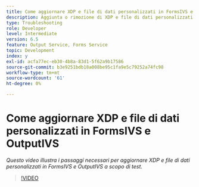 ```yaml
---
title: Come aggiornare XDP e file di dati personalizzati in FormsIVS e OutputIVS a scopo di test
description: Aggiunta o rimozione di XDP e file di dati personalizzati in FormsIVS e OutputIVS
type: Troubleshooting
role: Developer
level: Intermediate
version: 6.5
feature: Output Service, Forms Service
topic: Development
index: y
exl-id: acfa77ec-eb30-4b8a-83d1-5f62a9b17586
source-git-commit: b3e9251bdb18a008be95c1fa9e5c79252a74fc98
workflow-type: tm+mt
source-wordcount: '61'
ht-degree: 0%

---
```


# Come aggiornare XDP e file di dati personalizzati in FormsIVS e OutputIVS

*Questo video illustra i passaggi necessari per aggiornare XDP e file di dati personalizzati in FormsIVS e OutputIVS a scopo di test.*

>[!VIDEO](https://video.tv.adobe.com/v/335513?quality=12&learn=on)
